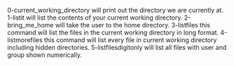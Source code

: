 0-current_working_directory will print out the directory we are currently at.
1-listit will list the contents of your current working directory.
2-bring_me_home will take the user to the home directory.
3-listfiles this command will list the files in the current working directory in long format.
4-listmorefiles this command will list every file in current working directory including hidden directories.
5-listfilesdigitonly will list all files with user and group shown numerically. 
